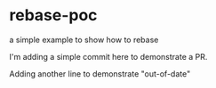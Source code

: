 # rebase-poc
a simple example to show how to rebase

I'm adding a simple commit here to demonstrate a PR.

Adding another line to demonstrate "out-of-date"
